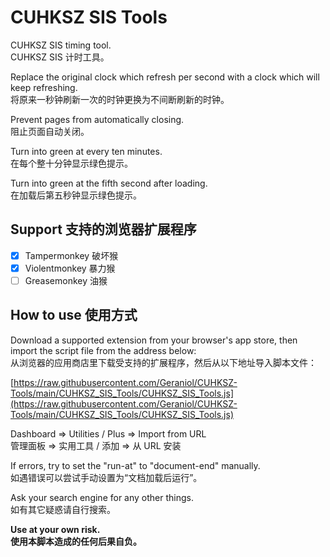 # CUHKSZ SIS Tools  
CUHKSZ SIS timing tool.  
CUHKSZ SIS 计时工具。  
  
Replace the original clock which refresh per second with a clock which will keep refreshing.  
将原来一秒钟刷新一次的时钟更换为不间断刷新的时钟。  
  
Prevent pages from automatically closing.  
阻止页面自动关闭。  
  
Turn into green at every ten minutes.  
在每个整十分钟显示绿色提示。  
  
Turn into green at the fifth second after loading.  
在加载后第五秒钟显示绿色提示。  
  
## Support 支持的浏览器扩展程序  
- [x] Tampermonkey 破坏猴  
- [x] Violentmonkey 暴力猴  
- [ ] Greasemonkey 油猴  
  
## How to use 使用方式  
Download a supported extension from your browser's app store, then import the script file from the address below:  
从浏览器的应用商店里下载受支持的扩展程序，然后从以下地址导入脚本文件：  
  
[https://raw.githubusercontent.com/Geraniol/CUHKSZ-Tools/main/CUHKSZ_SIS_Tools/CUHKSZ_SIS_Tools.js](https://raw.githubusercontent.com/Geraniol/CUHKSZ-Tools/main/CUHKSZ_SIS_Tools/CUHKSZ_SIS_Tools.js)  
  
Dashboard => Utilities / Plus => Import from URL  
管理面板 => 实用工具 / 添加 => 从 URL 安装  
  
If errors, try to set the "run-at" to "document-end" manually.  
如遇错误可以尝试手动设置为“文档加载后运行”。  
  
Ask your search engine for any other things.  
如有其它疑惑请自行搜索。  
  
**Use at your own risk.**  
**使用本脚本造成的任何后果自负。**  
